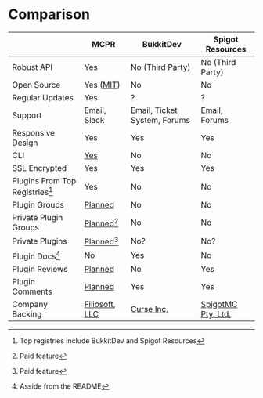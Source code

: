 # Comparison
||MCPR|BukkitDev|Spigot Resources|
|-|---|---------|----------------|
|Robust API|Yes|No (Third Party)|No (Third Party)|
|Open Source|Yes ([MIT](https://github.com/mcpr/mcpr/blob/master/LICENSE))|No|No|
|Regular Updates|Yes|?|?|
|Support|Email, Slack|Email, Ticket System, Forums|Email, Forums|
|Responsive Design|Yes|Yes|Yes|
|CLI|[Yes](https://cli.mcpr.io)|No|No|
|SSL Encrypted|Yes|Yes|Yes|
|Plugins From Top Registries[^1]|Yes|No|No|
|Plugin Groups|[Planned](https://github.com/mcpr/mcpr/issues/15)|No|No|
|Private Plugin Groups|[Planned](https://github.com/mcpr/mcpr/issues/14)[^3]|No|No|
|Private Plugins|[Planned](https://github.com/mcpr/mcpr/issues/25)[^3]|No?|No?|
|Plugin Docs[^2]|No|Yes|No|
|Plugin Reviews|[Planned](https://github.com/mcpr/mcpr/issues/26)|No|Yes|
|Plugin Comments|[Planned](https://github.com/mcpr/mcpr/issues/26)|Yes|Yes|
|Company Backing|[Filiosoft, LLC](https://filiosoft.com)|[Curse Inc.](http://www.curse.com/)|[SpigotMC Pty. Ltd.](https://www.spigotmc.org)|

[^1]:
    Top registries include BukkitDev and Spigot Resources
[^2]:
    Asside from the README
[^3]:
    Paid feature